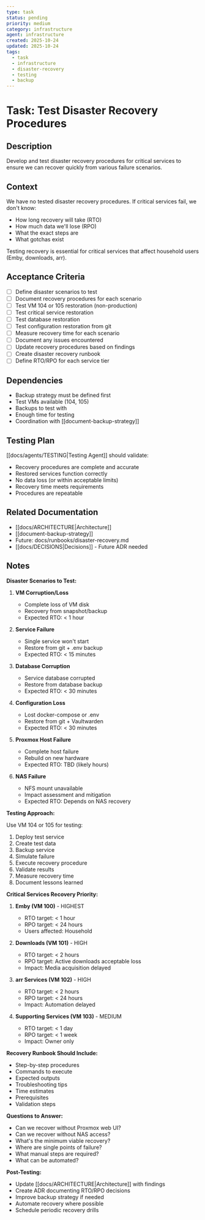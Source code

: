 ```yaml
---
type: task
status: pending
priority: medium
category: infrastructure
agent: infrastructure
created: 2025-10-24
updated: 2025-10-24
tags:
  - task
  - infrastructure
  - disaster-recovery
  - testing
  - backup
---
```


# Task: Test Disaster Recovery Procedures

## Description

Develop and test disaster recovery procedures for critical services to ensure we can recover quickly from various failure scenarios.

## Context

We have no tested disaster recovery procedures. If critical services fail, we don't know:
- How long recovery will take (RTO)
- How much data we'll lose (RPO)
- What the exact steps are
- What gotchas exist

Testing recovery is essential for critical services that affect household users (Emby, downloads, arr).

## Acceptance Criteria

- [ ] Define disaster scenarios to test
- [ ] Document recovery procedures for each scenario
- [ ] Test VM 104 or 105 restoration (non-production)
- [ ] Test critical service restoration
- [ ] Test database restoration
- [ ] Test configuration restoration from git
- [ ] Measure recovery time for each scenario
- [ ] Document any issues encountered
- [ ] Update recovery procedures based on findings
- [ ] Create disaster recovery runbook
- [ ] Define RTO/RPO for each service tier

## Dependencies

- Backup strategy must be defined first
- Test VMs available (104, 105)
- Backups to test with
- Enough time for testing
- Coordination with [[document-backup-strategy]]

## Testing Plan

[[docs/agents/TESTING|Testing Agent]] should validate:
- Recovery procedures are complete and accurate
- Restored services function correctly
- No data loss (or within acceptable limits)
- Recovery time meets requirements
- Procedures are repeatable

## Related Documentation

- [[docs/ARCHITECTURE|Architecture]]
- [[document-backup-strategy]]
- Future: docs/runbooks/disaster-recovery.md
- [[docs/DECISIONS|Decisions]] - Future ADR needed

## Notes

**Disaster Scenarios to Test:**

1. **VM Corruption/Loss**
   - Complete loss of VM disk
   - Recovery from snapshot/backup
   - Expected RTO: < 1 hour

2. **Service Failure**
   - Single service won't start
   - Restore from git + .env backup
   - Expected RTO: < 15 minutes

3. **Database Corruption**
   - Service database corrupted
   - Restore from database backup
   - Expected RTO: < 30 minutes

4. **Configuration Loss**
   - Lost docker-compose or .env
   - Restore from git + Vaultwarden
   - Expected RTO: < 30 minutes

5. **Proxmox Host Failure**
   - Complete host failure
   - Rebuild on new hardware
   - Expected RTO: TBD (likely hours)

6. **NAS Failure**
   - NFS mount unavailable
   - Impact assessment and mitigation
   - Expected RTO: Depends on NAS recovery

**Testing Approach:**

Use VM 104 or 105 for testing:
1. Deploy test service
2. Create test data
3. Backup service
4. Simulate failure
5. Execute recovery procedure
6. Validate results
7. Measure recovery time
8. Document lessons learned

**Critical Services Recovery Priority:**

1. **Emby (VM 100)** - HIGHEST
   - RTO target: < 1 hour
   - RPO target: < 24 hours
   - Users affected: Household

2. **Downloads (VM 101)** - HIGH
   - RTO target: < 2 hours
   - RPO target: Active downloads acceptable loss
   - Impact: Media acquisition delayed

3. **arr Services (VM 102)** - HIGH
   - RTO target: < 2 hours
   - RPO target: < 24 hours
   - Impact: Automation delayed

4. **Supporting Services (VM 103)** - MEDIUM
   - RTO target: < 1 day
   - RPO target: < 1 week
   - Impact: Owner only

**Recovery Runbook Should Include:**

- Step-by-step procedures
- Commands to execute
- Expected outputs
- Troubleshooting tips
- Time estimates
- Prerequisites
- Validation steps

**Questions to Answer:**

- Can we recover without Proxmox web UI?
- Can we recover without NAS access?
- What's the minimum viable recovery?
- Where are single points of failure?
- What manual steps are required?
- What can be automated?

**Post-Testing:**

- Update [[docs/ARCHITECTURE|Architecture]] with findings
- Create ADR documenting RTO/RPO decisions
- Improve backup strategy if needed
- Automate recovery where possible
- Schedule periodic recovery drills
